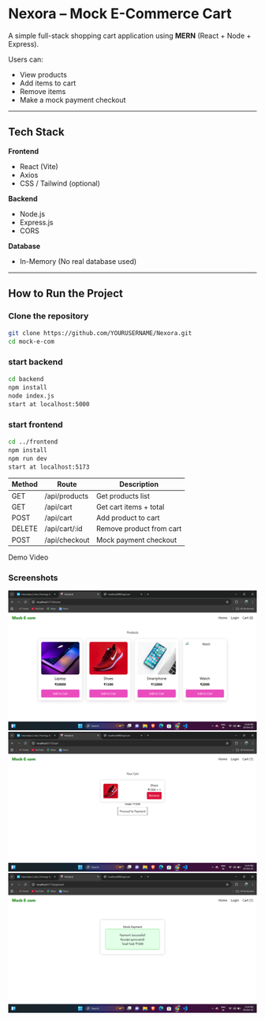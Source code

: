 # Nexora – Mock E-Commerce Cart

A simple full-stack shopping cart application using **MERN** (React + Node + Express).

Users can:
 - View products  
 - Add items to cart  
 - Remove items  
-  Make a mock payment checkout

---

##  Tech Stack

**Frontend**
- React (Vite)
- Axios
- CSS / Tailwind (optional)

**Backend**
- Node.js
- Express.js
- CORS

**Database**
- In-Memory (No real database used)

---

##  How to Run the Project

###  Clone the repository
```sh
git clone https://github.com/YOURUSERNAME/Nexora.git
cd mock-e-com
```
### start backend
```sh
cd backend
npm install
node index.js
start at localhost:5000
```
### start frontend
```sh
cd ../frontend
npm install
npm run dev
start at localhost:5173
```

| Method | Route         | Description              |
| ------ | ------------- | ------------------------ |
| GET    | /api/products | Get products list        |
| GET    | /api/cart     | Get cart items + total   |
| POST   | /api/cart     | Add product to cart      |
| DELETE | /api/cart/:id | Remove product from cart |
| POST   | /api/checkout | Mock payment checkout    |


Demo Video


### Screenshots
![Home](./screenshots/product.png)
![Cart](./screenshots/cart.png)
![Payment](./screenshots/pay.png)


